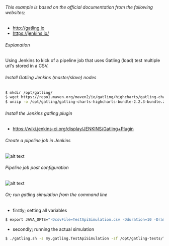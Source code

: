 ###### This example is based on the official documentation from the following websites;
- http://gatling.io
- https://jenkins.io/

###### Explanation

Using Jenkins to kick of a pipeline job that uses Gatling (load) test multiple url's stored in a CSV.


###### Install Gatling Jenkins (master/slave) nodes

``` bash
$ mkdir /opt/gatling/
$ wget https://repo1.maven.org/maven2/io/gatling/highcharts/gatling-charts-highcharts-bundle/2.2.3/gatling-charts-highcharts-bundle-2.2.3-bundle.zip -P /opt/gatling/
$ unzip -o /opt/gatling/gatling-charts-highcharts-bundle-2.2.3-bundle.zip -d /opt/gatling
```

###### Install the Jenkins gatling plugin
- https://wiki.jenkins-ci.org/display/JENKINS/Gatling+Plugin

###### Create a pipeline job in Jenkins

![alt text](https://github.com/rajanarkenbout/gatling-csv-input/blob/master/jenkins-config.png "Jenkins pipeline job and git config")

###### Pipeline job post configuration

![alt text](https://github.com/rajanarkenbout/gatling-csv-input/blob/master/jenkins-java-options.png "Jenkins pipeline job and java options")

###### Or; run gatling simulation from the command line

- firstly; setting all variables
``` bash
$ export JAVA_OPTS="-DcsvFile=TestApiSimulation.csv -Dduration=10 -DrampNUsers=1 -DrampDuration=1 -DrunInvalidator=false"
```
- secondly; running the actual simulation
``` bash
$ ./gatling.sh -s my.gatling.TestApiSimulation -sf /opt/gatling-tests/TestApiSimulation -df /opt/gatling-tests/TestApiSimulation -rf /opt/gatling-tests/TestApiSimulation
```
